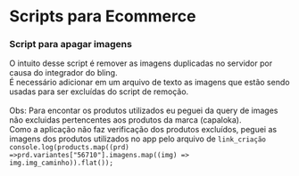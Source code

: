 # Scripts para Ecommerce

### Script para apagar imagens 
O intuito desse script é remover as imagens duplicadas no servidor por causa do integrador do bling.
<br />
É necessário adicionar em um arquivo de texto as imagens que estão sendo usadas para ser excluídas do script de remoção.
<br />
<br />
Obs: Para encontar os produtos utilizados eu peguei da query de images não excluidas pertencentes aos produtos da marca (capaloka).
<br />
Como a aplicação não faz verificação dos produtos excluídos, peguei as imagens dos produtos utilizados no app pelo arquivo de `link_criação` 
<br />
`console.log(products.map((prd) =>prd.variantes["56710"].imagens.map((img) => img.img_caminho)).flat());`
    
